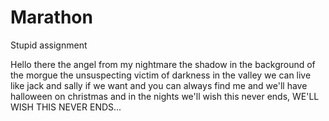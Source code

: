 # Marathon
Stupid assignment

Hello there the angel from my nightmare the shadow in the background of the morgue the unsuspecting victim of darkness in the valley we can live like jack and sally if we want and you can always find me and we'll have halloween on christmas and in the nights we'll wish this never ends, WE'LL WISH THIS NEVER ENDS...
